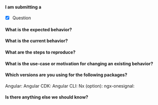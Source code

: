 
<!-- 
1. Please make sure that you have searched in the older issues before submitting a new one!
2. Please fill out all the required information!
 -->

#### I am submitting a

- [x] Question

#### What is the expected behavior?


#### What is the current behavior?


#### What are the steps to reproduce?


#### What is the use-case or motivation for changing an existing behavior?



#### Which versions are you using for the following packages?

Angular:
Angular CDK:
Angular CLI:
Nx (option):
ngx-onesignal:

#### Is there anything else we should know?
